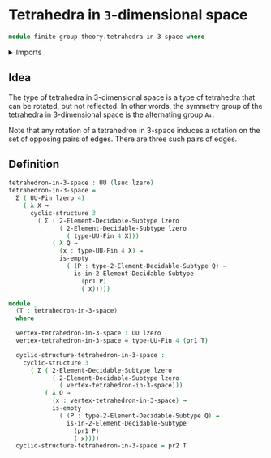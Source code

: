 # Tetrahedra in `3`-dimensional space

```agda
module finite-group-theory.tetrahedra-in-3-space where
```

<details><summary>Imports</summary>

```agda
open import foundation.dependent-pair-types
open import foundation.empty-types
open import foundation.universe-levels

open import univalent-combinatorics.2-element-decidable-subtypes
open import univalent-combinatorics.cyclic-finite-types
open import univalent-combinatorics.finite-types
```

</details>

## Idea

The type of tetrahedra in 3-dimensional space is a type of tetrahedra that can
be rotated, but not reflected. In other words, the symmetry group of the
tetrahedra in 3-dimensional space is the alternating group `A₄`.

Note that any rotation of a tetrahedron in 3-space induces a rotation on the set
of opposing pairs of edges. There are three such pairs of edges.

## Definition

```agda
tetrahedron-in-3-space : UU (lsuc lzero)
tetrahedron-in-3-space =
  Σ ( UU-Fin lzero 4)
    ( λ X →
      cyclic-structure 3
        ( Σ ( 2-Element-Decidable-Subtype lzero
              ( 2-Element-Decidable-Subtype lzero
                ( type-UU-Fin 4 X)))
            ( λ Q →
              (x : type-UU-Fin 4 X) →
              is-empty
                ( (P : type-2-Element-Decidable-Subtype Q) →
                  is-in-2-Element-Decidable-Subtype
                    (pr1 P)
                    ( x)))))

module _
  (T : tetrahedron-in-3-space)
  where

  vertex-tetrahedron-in-3-space : UU lzero
  vertex-tetrahedron-in-3-space = type-UU-Fin 4 (pr1 T)

  cyclic-structure-tetrahedron-in-3-space :
    cyclic-structure 3
      ( Σ ( 2-Element-Decidable-Subtype lzero
            ( 2-Element-Decidable-Subtype lzero
              ( vertex-tetrahedron-in-3-space)))
          ( λ Q →
            (x : vertex-tetrahedron-in-3-space) →
            is-empty
              ( (P : type-2-Element-Decidable-Subtype Q) →
                is-in-2-Element-Decidable-Subtype
                  (pr1 P)
                  ( x))))
  cyclic-structure-tetrahedron-in-3-space = pr2 T
```
